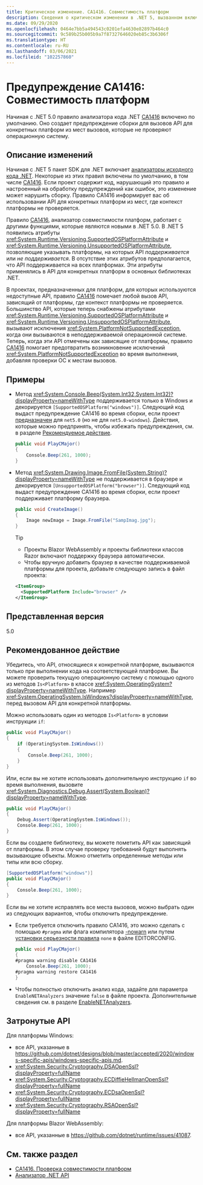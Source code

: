 ```yaml
---
title: Критическое изменение. CA1416. Совместимость платформ
description: Сведения о критическом изменении в .NET 5, вызванном включением правила анализа кода CA1416.
ms.date: 09/29/2020
ms.openlocfilehash: 0464e7bb5a494543c0201efa4630e82897b464c0
ms.sourcegitcommit: 9c589b25b005b9a7f87327646020eb85c3b6306f
ms.translationtype: HT
ms.contentlocale: ru-RU
ms.lasthandoff: 03/06/2021
ms.locfileid: "102257860"
---
```

# <a name="warning-ca1416-platform-compatibility"></a>Предупреждение CA1416: Совместимость платформ

Начиная с .NET 5.0 правило анализатора кода .NET [CA1416](/visualstudio/code-quality/ca1416) включено по умолчанию. Оно создает предупреждение сборки для вызовов API для конкретных платформ из мест вызовов, которые не проверяют операционную систему.

## <a name="change-description"></a>Описание изменений

Начиная с .NET 5 пакет SDK для .NET включает [анализаторы исходного кода .NET](../../../../fundamentals/code-analysis/overview.md). Некоторые из этих правил включены по умолчанию, в том числе [CA1416](/visualstudio/code-quality/ca1416). Если проект содержит код, нарушающий это правило и настроенный на обработку предупреждений как ошибок, это изменение может нарушить сборку. Правило CA1416 информирует вас об использовании API для конкретных платформ из мест, где контекст платформы не проверяется.

Правило [CA1416](/visualstudio/code-quality/ca1416), анализатор совместимости платформ, работает с другими функциями, которые являются новыми в .NET 5.0. В .NET 5 появились атрибуты <xref:System.Runtime.Versioning.SupportedOSPlatformAttribute> и <xref:System.Runtime.Versioning.UnsupportedOSPlatformAttribute>, позволяющие указывать платформы, на которых API *поддерживается* или *не поддерживается*. В отсутствие этих атрибутов предполагается, что API поддерживается на всех платформах. Эти атрибуты применялись в API для конкретных платформ в основных библиотеках .NET.

В проектах, предназначенных для платформ, для которых используются недоступные API, правило [CA1416](/visualstudio/code-quality/ca1416) помечает любой вызов API, зависящий от платформы, где контекст платформы не проверяется. Большинство API, которые теперь снабжены атрибутами <xref:System.Runtime.Versioning.SupportedOSPlatformAttribute> и <xref:System.Runtime.Versioning.UnsupportedOSPlatformAttribute>, вызывают исключения <xref:System.PlatformNotSupportedException>, когда они вызываются в неподдерживаемой операционной системе. Теперь, когда эти API отмечены как зависящие от платформы, правило [CA1416](/visualstudio/code-quality/ca1416) помогает предотвратить возникновение исключений <xref:System.PlatformNotSupportedException> во время выполнения, добавляя проверки ОС к местам вызовов.

## <a name="examples"></a>Примеры

- Метод <xref:System.Console.Beep(System.Int32,System.Int32)?displayProperty=nameWithType> поддерживается только в Windows и декорируется `[SupportedOSPlatform("windows")]`. Следующий код выдаст предупреждение CA1416 во время сборки, если проект [предназначен](../../../../standard/frameworks.md) для `net5.0` (но не для `net5.0-windows`). Действия, которые можно предпринять, чтобы избежать предупреждения, см. в разделе [Рекомендуемое действие](#recommended-action).

  ```csharp
  public void PlayCMajor()
  {
      Console.Beep(261, 1000);
  }
  ```

- Метод <xref:System.Drawing.Image.FromFile(System.String)?displayProperty=nameWithType> не поддерживается в браузере и декорируется `[UnsupportedOSPlatform("browser")]`. Следующий код выдаст предупреждение CA1416 во время сборки, если проект поддерживает платформу браузера.

  ```csharp
  public void CreateImage()
  {
      Image newImage = Image.FromFile("SampImag.jpg");
  }
  ```

  > [!TIP]
  >
  > - Проекты Blazor WebAssembly и проекты библиотеки классов Razor включают поддержку браузера автоматически.
  > - Чтобы вручную добавить браузер в качестве поддерживаемой платформы для проекта, добавьте следующую запись в файл проекта:
  >
  >  ```xml
  >  <ItemGroup>
  >    <SupportedPlatform Include="browser" />
  >  </ItemGroup>
  >  ```

## <a name="version-introduced"></a>Представленная версия

5.0

## <a name="recommended-action"></a>Рекомендованное действие

Убедитесь, что API, относящиеся к конкретной платформе, вызываются только при выполнении кода на соответствующей платформе. Вы можете проверить текущую операционную систему с помощью одного из методов `Is<Platform>` в классе <xref:System.OperatingSystem?displayProperty=nameWithType>. Например <xref:System.OperatingSystem.IsWindows?displayProperty=nameWithType>, перед вызовом API для конкретной платформы.

Можно использовать один из методов `Is<Platform>` в условии инструкции `if`:

```csharp
public void PlayCMajor()
{
    if (OperatingSystem.IsWindows())
    {
        Console.Beep(261, 1000);
    }
}
```

Или, если вы не хотите использовать дополнительную инструкцию `if` во время выполнения, вызовите <xref:System.Diagnostics.Debug.Assert(System.Boolean)?displayProperty=nameWithType>.

```csharp
public void PlayCMajor()
{
    Debug.Assert(OperatingSystem.IsWindows());
    Console.Beep(261, 1000);
}
```

Если вы создаете библиотеку, вы можете пометить API как зависящий от платформы. В этом случае проверку требований будут выполнять вызывающие объекты. Можно отметить определенные методы или типы или всю сборку.

```csharp
[SupportedOSPlatform("windows")]
public void PlayCMajor()
{
    Console.Beep(261, 1000);
}
```

Если вы не хотите исправлять все места вызовов, можно выбрать один из следующих вариантов, чтобы отключить предупреждение.

- Если требуется отключить правило CA1416, это можно сделать с помощью `#pragma` или флага компилятора [-nowarn](../../../../csharp/language-reference/compiler-options/nowarn-compiler-option.md) или путем [установки серьезности правила](../../../../fundamentals/code-analysis/configuration-options.md#severity-level) `none` в файле EDITORCONFIG.

  ```csharp
  public void PlayCMajor()
  {
  #pragma warning disable CA1416
      Console.Beep(261, 1000);
  #pragma warning restore CA1416
  }
  ```

- Чтобы полностью отключить анализ кода, задайте для параметра `EnableNETAnalyzers` значение `false` в файле проекта. Дополнительные сведения см. в разделе [EnableNETAnalyzers](../../../project-sdk/msbuild-props.md#enablenetanalyzers).

## <a name="affected-apis"></a>Затронутые API

Для платформы Windows:

- все API, указанные в <https://github.com/dotnet/designs/blob/master/accepted/2020/windows-specific-apis/windows-specific-apis.md>.
- <xref:System.Security.Cryptography.DSAOpenSsl?displayProperty=fullName>
- <xref:System.Security.Cryptography.ECDiffieHellmanOpenSsl?displayProperty=fullName>
- <xref:System.Security.Cryptography.ECDsaOpenSsl?displayProperty=fullName>
- <xref:System.Security.Cryptography.RSAOpenSsl?displayProperty=fullName>

Для платформы Blazor WebAssembly:

- все API, указанные в <https://github.com/dotnet/runtime/issues/41087>.

<!--

### Affected APIs

- ``

### Category

- Code analysis
- Core .NET libraries

-->

## <a name="see-also"></a>См. также раздел

- [CA1416. Проверка совместимости платформ](/visualstudio/code-quality/ca1416)
- [Анализатор .NET API](../../../../standard/analyzers/api-analyzer.md)
